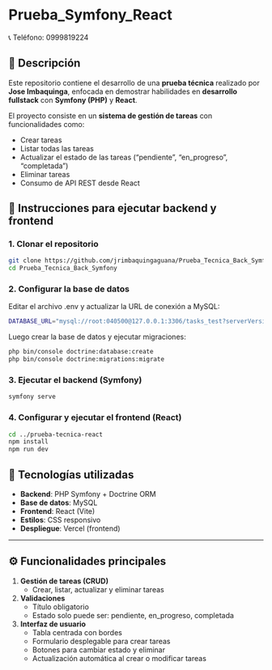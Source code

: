 # Prueba_Symfony_React

📞 Teléfono: 0999819224  

## 📌 Descripción
Este repositorio contiene el desarrollo de una **prueba técnica** realizado por **Jose Imbaquinga**, enfocada en demostrar habilidades en **desarrollo fullstack** con **Symfony (PHP)** y **React**.  

El proyecto consiste en un **sistema de gestión de tareas** con funcionalidades como:

- Crear tareas
- Listar todas las tareas
- Actualizar el estado de las tareas (“pendiente”, “en_progreso”, “completada”)
- Eliminar tareas
- Consumo de API REST desde React

## 📌 Instrucciones para ejecutar backend y frontend

### 1. Clonar el repositorio
```bash
git clone https://github.com/jrimbaquingaguana/Prueba_Tecnica_Back_Symfony.git
cd Prueba_Tecnica_Back_Symfony
```
### 2. Configurar la base de datos
Editar el archivo .env y actualizar la URL de conexión a MySQL:
```bash
DATABASE_URL="mysql://root:040500@127.0.0.1:3306/tasks_test?serverVersion=8.0"
```
Luego crear la base de datos y ejecutar migraciones:
```bash
php bin/console doctrine:database:create
php bin/console doctrine:migrations:migrate
```
### 3. Ejecutar el backend (Symfony)
```bash
symfony serve
```
### 4. Configurar y ejecutar el frontend (React)
```bash
cd ../prueba-tecnica-react
npm install
npm run dev

```

## 🚀 Tecnologías utilizadas
- **Backend**: PHP Symfony + Doctrine ORM  
- **Base de datos**: MySQL  
- **Frontend**: React (Vite)  
- **Estilos**: CSS responsivo  
- **Despliegue**: Vercel (frontend)  

---

## ⚙️ Funcionalidades principales
1. **Gestión de tareas (CRUD)**
   - Crear, listar, actualizar y eliminar tareas
2. **Validaciones**
   - Título obligatorio
   - Estado solo puede ser: pendiente, en_progreso, completada
3. **Interfaz de usuario**
   - Tabla centrada con bordes
   - Formulario desplegable para crear tareas
   - Botones para cambiar estado y eliminar
   - Actualización automática al crear o modificar tareas
